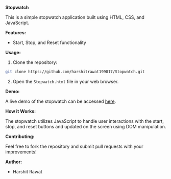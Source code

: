 
**Stopwatch**

This is a simple stopwatch application built using HTML, CSS, and JavaScript.

**Features:**

- Start, Stop, and Reset functionality

**Usage:**

1. Clone the repository:

```bash
git clone https://github.com/harshitrawat199817/Stopwatch.git
```

2. Open the `Stopwatch.html` file in your web browser.

**Demo:**

A live demo of the stopwatch can be accessed [here](https://harshitrawat199817.github.io/Stopwatch/).

**How it Works:**

The stopwatch utilizes JavaScript to handle user interactions with the start, stop, and reset buttons and updated on the screen using DOM manipulation.

**Contributing:**

Feel free to fork the repository and submit pull requests with your improvements!

**Author:**

- Harshit Rawat

